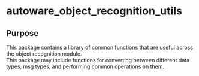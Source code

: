 # autoware_object_recognition_utils

## Purpose

This package contains a library of common functions that are useful across the object recognition module.  
This package may include functions for converting between different data types, msg types, and performing common operations on them.

